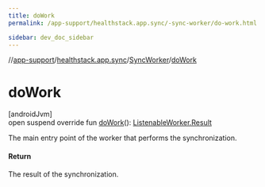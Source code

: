 ```yaml
---
title: doWork
permalink: /app-support/healthstack.app.sync/-sync-worker/do-work.html

sidebar: dev_doc_sidebar
---
```

//[app-support](../../../index.html)/[healthstack.app.sync](../index.html)/[SyncWorker](index.html)/[doWork](do-work.html)



# doWork



[androidJvm]\
open suspend override fun [doWork](do-work.html)(): [ListenableWorker.Result](https://developer.android.com/reference/kotlin/androidx/work/ListenableWorker.Result.html)



The main entry point of the worker that performs the synchronization.



#### Return



The result of the synchronization.




